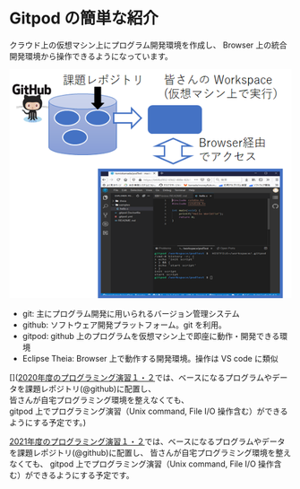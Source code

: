 # Gitpod の簡単な紹介

クラウド上の仮想マシン上にプログラム開発環境を作成し、
Browser 上の統合開発環境から操作できるようになっています。

![overview.png](overview.png)

* git: 主にプログラム開発に用いられるバージョン管理システム
* github: ソフトウェア開発プラットフォーム。git を利用。
* gitpod: github 上のプログラムを仮想マシン上で即座に動作・開発できる環境
* Eclipse Theia: Browser 上で動作する開発環境。操作は VS code に類似

[]([2020年度のプログラミング演習１・２](https://sites.google.com/view/proenshu1kobeu/)では、ベースになるプログラムやデータを課題レポジトリ(@github)に配置し、\
皆さんが自宅プログラミング環境を整えなくても、\
gitpod 上でプログラミング演習（Unix command, File I/O 操作含む）ができるようにする予定です。)

[2021年度のプログラミング演習１・２](https://sites.google.com/view/proenshu1kobeu/)では、ベースになるプログラムやデータを課題レポジトリ(@github)に配置し、
皆さんが自宅プログラミング環境を整えなくても、
gitpod 上でプログラミング演習（Unix command, File I/O 操作含む）ができるようにする予定です。

